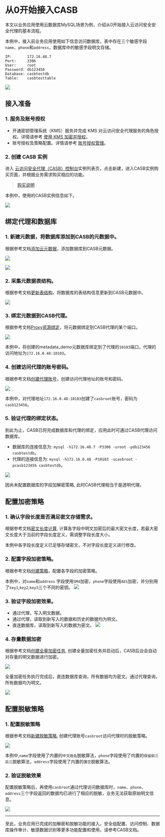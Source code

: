 # 从0开始接入CASB

本文以业务应用使用云数据库MySQL场景为例，介绍从0开始接入云访问安全安全代理的基本流程。

本例中，接入前业务应用使用如下信息访问数据库，表中存在三个敏感字段`name`、`phone`和`address`，数据库中的敏感字段明文存储。
```
IP:       172.16.48.7
Port:     3306
User:     root
Password: db123456
Database: casbtestdb
Table:    casbtesttable
```
![](https://qcloudimg.tencent-cloud.cn/raw/296c458c24b326cad711d77d424c7b23.jpg)

## 接入准备

### 1. 服务及账号授权
- 开通密钥管理系统（KMS）服务并完成 KMS 对云访问安全代理服务的角色授权。详情请参考 [使用 KMS 加密并授权](https://cloud.tencent.com/document/product/1303/48491)。
- 账号授权及策略配置。详情请参考 [账号授权管理](https://cloud.tencent.com/document/product/1303/48429)。

### 2. 创建 CASB 实例
进入 [云访问安全代理（CASB）控制台](https://console.cloud.tencent.com/casb)实例列表页，点击新建，进入CASB实例购买页面，并根据业务需求购买相应的功能。

> [购买说明](https://cloud.tencent.com/document/product/1303/53298)

本例中，使用的CASB实例信息如下。

![](https://qcloudimg.tencent-cloud.cn/raw/b40465782bded594bb91473429ec74f8.png)

##  绑定代理和数据库

### 1. 新建元数据，将数据库添加到CASB的元数据中。

根据参考文档[添加云元数据](https://cloud.tencent.com/document/product/1303/55925)，添加数据库到CASB元数据。

![](https://qcloudimg.tencent-cloud.cn/raw/74006369b494c391aac468a5f4d6206c.png)

![](https://qcloudimg.tencent-cloud.cn/raw/327e47a263c2a4f1ed0f30567d5cd03f.png)

### 2. 采集元数据表结构。

根据参考文档[更新表结构](https://cloud.tencent.com/document/product/1303/55927)，将数据库的表结构信息更新到CASB元数据中。

![](https://qcloudimg.tencent-cloud.cn/raw/128907d27fd302d0c56d0e972218d6ec.png)

### 3. 绑定元数据到CASB代理。

根据参考文档[Proxy资源绑定](https://cloud.tencent.com/document/product/1303/64636)，将元数据绑定到CASB代理的某个端口。

![](https://qcloudimg.tencent-cloud.cn/raw/dc1fa932c05f24e408b484ffc476ff3a.jpg)

本例中，将创建的metadata_demo元数据库绑定到了代理的`10103`端口，代理的访问地址为`172.16.0.48:10103`。

### 4. 创建访问代理的账号密码。

根据参考文档[创建代理账号](https://cloud.tencent.com/document/product/1303/64635)，创建访问代理地址的账号和密码。

![](https://qcloudimg.tencent-cloud.cn/raw/5d9e30ea531d686de2c179eb290d48df.png)

本例中，对代理地址`172.16.0.48:10103`创建了`casbroot`账号，密码为`casb123456`。

### 5. 验证代理的绑定状态。

到此为止，CASB已将完成数据库和代理的绑定，应用此时可通过CASB代理访问数据库。

* 数据库的连接信息为: `mysql -h172.16.48.7 -P3306 -uroot -pdb123456 casbtestdb`。
* 代理的连接信息为: `mysql -h172.16.0.48 -P10103 -ucasbroot -pcasb123456 casbtestdb`。

![](https://qcloudimg.tencent-cloud.cn/raw/d6a28a7b8f2aeaa8321fb98721f97e55.png)

因尚未配置数据库的字段加解密策略, 此时CASB代理相当于是透明代理。


## 配置加密策略

### 1. 确认字段长度是否满足密文存储需求。

根据参考文档[密文长度计算](https://cloud.tencent.com/document/product/1303/77864), 计算各字段中明文加密后的最大密文长度，若最大密文长度大于当前的字段长度定义，需调整字段长度大小。

本例中各字段长度定义已足够存储密文，不对字段长度定义进行修改。

### 2. 配置字段加密策略。

根据参考文档[创建策略](https://cloud.tencent.com/document/product/1303/64619)，配置各字段的加密策略。

本例中，对`name`和`address` 字段使用`SM4`加密，`phone`字段使用`AES`加密，并分别用了`key1`,`key2`,`key3`三个不同的密钥。
![](https://qcloudimg.tencent-cloud.cn/raw/74b94fe08c4f885e69d5305b32a04555.png)

### 3. 验证字段加密效果。

* 通过代理，写入明文数据。
* 通过代理，读取到新写入的数据和历史的数据均为明文。
* 直连数据库，读取到新写入的数据为密文。
![](https://qcloudimg.tencent-cloud.cn/raw/9c3a6da0ee7f7d707ff19ff1fc79bda2.png)

### 4. 存量数据加密

根据参考文档[创建全量加密任务](https://cloud.tencent.com/document/product/1303/64622), 创建全量加密任务并启动后，CASB后台会自动对存量的明文数据进行加密。

![](https://qcloudimg.tencent-cloud.cn/raw/b175d727cfa06e28a49f2b3575519e49.png)

全量加密任务执行完成后，直连数据库查询，所有数据均为密文。通过代理查询，所有数据均为明文。

![](https://qcloudimg.tencent-cloud.cn/raw/42aae7b59503ae2a4117b7984d4351bc.png)


## 配置脱敏策略

### 1. 配置脱敏策略
根据参考文档[新建脱敏策略](https://cloud.tencent.com/document/product/1303/56900), 创建代理账号`casbroot`访问代理时的脱敏策略。

![](https://qcloudimg.tencent-cloud.cn/raw/056cc253d1eee852f1fcf1af003df0aa.png)

本例中,`name`字段使用了内置的`中文姓名`脱敏算法，`phone`字段使用了内置的`保留前三后三`脱敏算法，`address`字段使用了内置的`置空`脱敏算法。

### 2. 验证脱敏效果
配置脱敏策略后，再使用`casbroot`通过代理访问数据库时，`name`、`phone`、`address`三个字段返回的数据均已进行了相应的脱敏，业务无法获取原始明文信息。

![](https://qcloudimg.tencent-cloud.cn/raw/82765eedd4808573805d7ef09e06f3b2.png)

---

至此，业务应用已完成的加解密和脱敏功能的接入。安全组配置、访问控制、数据库操作审计、敏感数据识别等更多功能配置和使用，请参考CASB文档。
